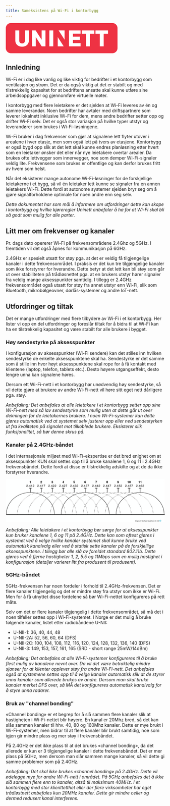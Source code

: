 ```yaml
---
title: Sameksistens på Wi-Fi i kontorbygg
---
```


![](/img/uninett_logo.svg)

## Innledning 

Wi-Fi er i dag like vanlig og like viktig for bedrifter i et kontorbygg som ventilasjon og strøm. Det er da også viktig at det er stabilt og med tilstrekkelig kapasitet for at bedriftens ansatte skal kunne utføre sine arbeidsoppgaver og gjennomføre virtuelle møter. 

I kontorbygg med flere leietakere er det sjelden at Wi-Fi leveres av én og samme leverandør. Noen bedrifter har avtaler med driftspartnere som leverer lokalnett inklusive Wi-Fi for dem, mens andre bedrifter setter opp og drifter Wi-Fi selv. Det er også stor variasjon på hvilke typer utstyr og leverandører som brukes i Wi-Fi-løsningene.

Wi-Fi bruker i dag frekvenser som gjør at signalene lett flyter utover i arealene i hver etasje, men som også lett på tvers av etasjene. Kontorbygg er også bygd opp slik at det lett skal kunne endres planløsning etter hvert som en leietaker ønsker det eller når nye leietakere overtar arealer. Da brukes ofte lettvegger som innervegger, noe som demper Wi-Fi-signaler veldig lite. Frekvensene som brukes er offentlige og kan derfor brukes fritt av hvem som helst. 

Når det eksisterer mange autonome Wi-Fi-løsninger for de forskjellige leietakerne i et bygg, så vil én leietaker lett kunne se signaler fra en annen leietakers Wi-Fi. Dette fordi at autonome systemer sjelden bryr seg om å gjøre signalforholdene optimale for noen andre enn seg selv. 

*Dette dokumentet har som mål å informere om utfordringer dette kan skape i kontorbygg og hvilke kjøreregler Uninett anbefaler å ha for at Wi-Fi skal bli så godt som mulig for alle parter.*

## Litt mer om frekvenser og kanaler

Pr. dags dato opererer Wi-Fi på frekvensområdene 2.4Ghz og 5GHz. I fremtiden vil det også åpnes for kommunikasjon på 6GHz. 

2.4GHz er spesielt utsatt for støy pga. at det er veldig få tilgjengelige kanaler i dette frekvensområdet. I praksis er det kun tre tilgjengelige kanaler som ikke forstyrrer for hverandre. Dette betyr at det lett kan bli støy som går ut over stabiliteten på trådløsnettet pga. at en brukers utstyr hører signaler fra veldig mange aksesspunkter samtidig. I tillegg er 2.4GHz frekvensområdet også utsatt for støy fra annet utstyr enn Wi-Fi, slik som Bluetooth, mikrobølgeovner, dørlås-systemer og andre IoT-nett. 

## Utfordringer og tiltak

Det er mange utfordringer med flere tilbydere av Wi-Fi i et kontorbygg. Her lister vi opp en del utfordringer og foreslår tiltak for å bidra til at Wi-Fi kan ha en tilstrekkelig kapasitet og være stabilt for alle brukere i bygget.

### Høy sendestyrke på aksesspunkter

I konfigurasjon av aksesspunkter (Wi-Fi sendere) kan det stilles inn hvilken sendestyrke de enkelte aksesspunktene skal ha. Sendestyrke er det samme som å stille inn hvor høyt aksesspunktene skal rope for å få kontakt med klientene (laptop, telefon, tablets etc.). Desto høyere utgangseffekt, desto lengre unna kan signalene høres. 

Dersom ett Wi-Fi-nett i et kontorbygg har unødvendig høy sendestyrke, så vil dette gjøre at brukere av andre Wi-Fi-nett vil høre sitt eget nett dårligere pga. støy. 

*Anbefaling:
Det anbefales at alle leietakere i et kontorbygg setter opp sine Wi-Fi-nett med så lav sendestyrke som mulig uten at dette går ut over dekningen for de leietakernes brukere. I noen Wi-Fi-systemer kan dette gjøres automatisk ved at systemet selv justerer opp eller ned sendestyrken ut fra kvaliteten på signalet mot tilkoblede brukere. Eksisterer slik funksjonalitet, så bør denne skrus på.*

### Kanaler på 2.4GHz-båndet

I det internasjonale miljøet med Wi-Fi-ekspertise er det bred enighet om at aksesspunkter KUN skal settes opp til å bruke kanalene 1, 6 og 11 i 2.4GHz frekvensbåndet. Dette fordi at disse er tilstrekkelig adskilte og at de da ikke forstyrrer hverandre. 

![](/img/cnaas/24ghz.png)

*Anbefaling:
Alle leietakere i et kontorbygg bør sørge for at aksesspunkter kun bruker kanalene 1, 6 og 11 på 2.4GHz. Dette kan som oftest gjøres i systemet ved å velge hvilke kanaler systemet skal kunne bruke ved automatisk kanalvalg eller ved å statisk sette kanaler på de forskjellige aksesspunktene. I tillegg bør alle slå av foreldet standard 802.11b. Dette gjøres ved å fjerne hastigheter 1, 2, 5.5 og 11Mbps som en mulig hastighet i konfigurasjon (detaljer varierer litt fra produsent til produsent).*


### 5GHz-båndet

5GHz-frekvensen har noen fordeler i forhold til 2.4GHz-frekvensen. Det er flere kanaler tilgjengelig og det er mindre støy fra utstyr som ikke er Wi-Fi. Men for å få utnyttet disse fordelene så bør Wi-Fi-nettet konfigureres på rett måte. 

Selv om det er flere kanaler tilgjengelig i dette frekvensområdet, så må det i noen tilfeller settes opp i Wi-Fi-systemet. I Norge er det mulig å bruke følgende kanaler, listet etter radiobåndene U-NII:

- U-NII-1: 	36, 40, 44, 48
- U-NII-2A: 52, 56, 60, 64 (DFS)
- U-NII-2C:	100, 104, 108, 112, 116, 120, 124, 128, 132, 136, 140 (DFS)
- U-NII-3:	149, 153, 157, 161, 165 (SRD - short range 25mW/14dBm) 

*Anbefaling:
Det anbefales at alle Wi-Fi-systemer konfigureres til å bruke flest mulig av kanalene nevnt over. Da vil det være betraktelig mindre sjanser for at klienter opplever støy fra andre Wi-Fi-nett. Det anbefales også at systemene settes opp til å velge kanaler automatisk slik at de styrer unna kanaler som allerede brukes av andre. Dersom man skal bruke kanaler merket DFS over, så MÅ det konfigureres automatisk kanalvalg for å styre unna radarer.*

### Bruk av "channel bonding"

«Channel bonding» er et begrep for å slå sammen flere kanaler slik at hastigheten i Wi-Fi-nettet blir høyere. En kanal er 20Mhz bred, så det kan slås sammen kanaler til hhv. 40, 80 og 160Mhz kanaler. Dette er mye brukt i Wi-Fi-systemer, men bidrar til at flere kanaler blir brukt samtidig, noe som igjen gir mindre plass og mer støy i frekvensbåndet. 

På 2.4GHz er det ikke plass til at det brukes «channel bonding», da det allerede er kun er 3 tilgjengelige kanaler i dette frekvensbåndet. Det er mer plass på 5GHz, men dersom man slår sammen mange kanaler, så vil dette gi samme problemer som på 2.4GHz. 

*Anbefaling:
Det skal ikke brukes «channel bonding» på 2.4GHz. Dette vil ødelegge mye for andre Wi-Fi-nett i området. 
På 5GHz anbefales det å ikke slå sammen flere enn to kanaler, altså til maksimum 40MHz. 
I et kontorbygg med stor klienttetthet eller der flere virksomheter har eget trådløstnett anbefales kun 20MHz kanaler. Dette gir mindre celler og dermed redusert kanal interferens.*

